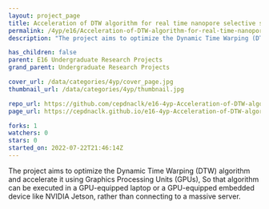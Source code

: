 ```yaml
---
layout: project_page
title: Acceleration of DTW algorithm for real time nanopore selective sequencing using GPUs
permalink: /4yp/e16/Acceleration-of-DTW-algorithm-for-real-time-nanopore-selective-sequencing-using-GPUs/
description: "The project aims to optimize the Dynamic Time Warping (DTW) algorithm and accelerate it using Graphics Processing Units (GPUs), So that algorithm can be executed in a GPU-equipped laptop or a GPU-equipped embedded device like NVIDIA Jetson, rather than connecting to a massive server."

has_children: false
parent: E16 Undergraduate Research Projects
grand_parent: Undergraduate Research Projects

cover_url: /data/categories/4yp/cover_page.jpg
thumbnail_url: /data/categories/4yp/thumbnail.jpg

repo_url: https://github.com/cepdnaclk/e16-4yp-Acceleration-of-DTW-algorithm-for-real-time-nanopore-selective-sequencing-using-GPUs
page_url: https://cepdnaclk.github.io/e16-4yp-Acceleration-of-DTW-algorithm-for-real-time-nanopore-selective-sequencing-using-GPUs

forks: 1
watchers: 0
stars: 0
started_on: 2022-07-22T21:46:14Z
---
```

The project aims to optimize the Dynamic Time Warping (DTW) algorithm and accelerate it using Graphics Processing Units (GPUs), So that algorithm can be executed in a GPU-equipped laptop or a GPU-equipped embedded device like NVIDIA Jetson, rather than connecting to a massive server.


